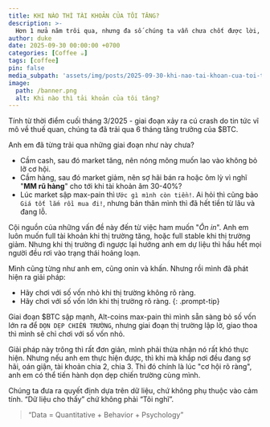 ```yaml
---
title: KHI NÀO THÌ TÀI KHOẢN CỦA TÔI TĂNG?
description: >-
  Hơn 1 nửa năm trôi qua, nhưng đa số chúng ta vẫn chưa chốt được lời, thậm chí có những anh em đang âm tài khoản. Vậy gốc rễ vấn đề nằm ở đâu? Vì thị trường quá khó khăn, hay do chính chúng ta quá khó tính với thị trường?
author: duke
date: 2025-09-30 00:00:00 +0700
categories: [Coffee ☕️]
tags: [coffee]
pin: false
media_subpath: 'assets/img/posts/2025-09-30-khi-nao-tai-khoan-cua-toi-tang'
image:
  path: /banner.png
  alt: Khi nào thì tải khoản của tôi tăng?
---
```


Tính từ thời điểm cuối tháng 3/2025 - giai đoạn xảy ra cú crash do tin tức vĩ mô về thuế quan, chúng ta đã trải qua 6 tháng tăng trưởng của $BTC.

Anh em đã từng trải qua những giai đoạn như này chưa?
* Cầm cash, sau đó market tăng, nên nóng mông muốn lao vào không bỏ lỡ cơ hội.
* Cầm hàng, sau đó market giảm, nên sợ hãi bán ra hoặc ôm lỳ vì nghĩ "**MM rũ hàng**" cho tới khi tài khoản âm 30-40%?
* Lúc market sập max-pain thì `Ước gì mình còn tiền!`. Ai hỏi thì cũng bảo `Giá tốt lắm rồi mua đi!`, nhưng bản thân mình thì đã hết tiền từ lâu và đang lỗ.

Cội nguồn của những vấn đề này đến từ việc ham muốn "*Ôn in*". Anh em luôn muốn full tài khoản khi thị trường tăng, hoặc full stable khi thị trường giảm. Nhưng khi thị trường đi ngược lại hướng anh em dự liệu thì hầu hết mọi người đều rơi vào trạng thái hoảng loạn.

Mình cũng từng như anh em, cũng onin và khấn. Nhưng rồi mình đã phát hiện ra giải pháp:
>
* Hãy chơi với số vốn nhỏ khi thị trường không rõ ràng.
* Hãy chơi với số vốn lớn khi thị trường rõ ràng.
{: .prompt-tip}

Giai đoạn $BTC sập mạnh, Alt-coins max-pain thì mình sẵn sàng bỏ số vốn lớn ra để `DỌN DẸP CHIẾN TRƯỜNG`, nhưng giai đoạn thị trường lập lờ, giao thoa thì mình sẽ chỉ chơi với số vốn nhỏ.

Giải pháp này trông thì rất đơn giản, mình phải thừa nhận nó rất khó thực hiện. Nhưng nếu anh em thực hiện được, thì khi mà khắp nơi đều đang sợ hãi, oán giận, tài khoản chia 2, chia 3. Thì đó chính là lúc "cơ hội rõ ràng", anh em có thể tiến hành dọn dẹp chiến trường cùng mình.

Chúng ta đưa ra quyết định dựa trên dữ liệu, chứ không phụ thuộc vào cảm tính. “Dữ liệu cho thấy” chứ không phải “Tôi nghĩ”.

> “Data = Quantitative + Behavior + Psychology”